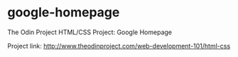 # google-homepage

The Odin Project
HTML/CSS Project: Google Homepage

Project link:
http://www.theodinproject.com/web-development-101/html-css

